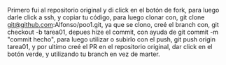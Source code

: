Primero fui al repositorio original y di click en el botón de fork, para luego darle click a ssh, y copiar tu código, para luego clonar con, git clone git@github.com:Alfonso/poo1.git, ya que se clono, creé el branch con, git checkout -b tarea01, depues hize el commit, con ayuda de git commit -m "commit hecho", para luego utilizar o subirlo con el push, git push origin tarea01, y por ultimo creé el PR en el repositorio original, dar click en el botón verde, y utilizando tu branch en vez de marter.